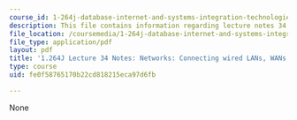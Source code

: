 ```yaml
---
course_id: 1-264j-database-internet-and-systems-integration-technologies-fall-2013
description: This file contains information regarding lecture notes 34.
file_location: /coursemedia/1-264j-database-internet-and-systems-integration-technologies-fall-2013/fe0f58765170b22cd818215eca97d6fb_MIT1_264JF13_lect_34.pdf
file_type: application/pdf
layout: pdf
title: '1.264J Lecture 34 Notes: Networks: Connecting wired LANs, WANs'
type: course
uid: fe0f58765170b22cd818215eca97d6fb

---
```

None